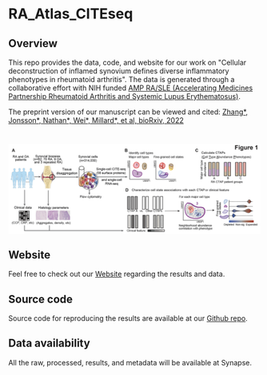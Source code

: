 # RA_Atlas_CITEseq

## Overview
This repo provides the data, code, and website for our work on "Cellular deconstruction of inflamed synovium defines diverse inflammatory phenotypes in rheumatoid arthritis". The data is generated through a collaborative effort with NIH funded [AMP RA/SLE (Accelerating Medicines Partnership Rheumatoid Arthritis and Systemic Lupus Erythematosus)](https://www.niams.nih.gov/grants-funding/funded-research/accelerating-medicines/RA-SLE).

The preprint version of our manuscript can be viewed and cited: [Zhang*, Jonsson*, Nathan*, Wei*, Millard*, et al, bioRxiv, 2022](https://www.biorxiv.org/content/10.1101/2022.02.25.481990v1.abstract)

# <img src="https://github.com/immunogenomics/RA_Atlas_CITEseq/blob/master/figure/overview.png" width="800" align="center">


## Website
Feel free to check out our [Website](https://immunogenomics.io/ampra2/) regarding the results and data.


## Source code
Source code for reproducing the results are available at our [Github repo](https://github.com/immunogenomics/RA_Atlas_CITEseq).


## Data availability
All the raw, processed, results, and metadata will be available at Synapse.